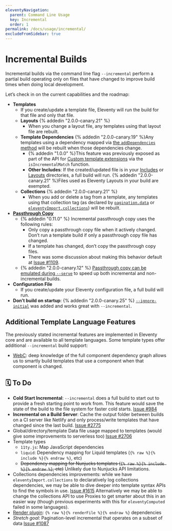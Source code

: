 ```yaml
---
eleventyNavigation:
  parent: Command Line Usage
  key: Incremental
  order: 1
permalink: /docs/usage/incremental/
excludeFromSidebar: true
---
```


# Incremental Builds

Incremental builds via the command line flag `--incremental` perform a partial build operating only on files that have changed to improve build times when doing local development.

Let’s check in on the current capabilities and the roadmap:

- **Templates**
  - If you create/update a template file, Eleventy will run the build for that file and only that file.
  - **Layouts** {% addedin "2.0.0-canary.21" %}
    - When you change a layout file, any templates using that layout file are rebuilt.
  - **Template Dependencies** {% addedin "2.0.0-canary.19" %}Any templates using a dependency mapped via [the `addDependencies` method](/docs/languages/custom/#registering-dependencies) will be rebuilt when those dependencies change.
    - {% addedin "1.0.0" %}This feature was previously exposed as part of the API for [Custom template extensions](/docs/languages/custom/#isincrementalmatch) via the `isIncrementalMatch` function.
    - **Other Includes**: If the created/updated file is in your [Includes](/docs/config/#directory-for-includes) or [Layouts](</docs/config/#directory-for-layouts-(optional)>) directories, a full build will run. {% addedin "2.0.0-canary.21" %}Files used as Eleventy Layouts in your build are exempted.
  - **Collections** {% addedin "2.0.0-canary.21" %}
    - When you add or delete a tag from a template, any templates using that collection tag (as declared by [`pagination.data`](/docs/pagination/) or [`eleventyImport.collections`](/docs/collections/#declare-your-collections-for-incremental-builds)) will be rebuilt.
- [**Passthrough Copy**](/docs/copy/)
  - {% addedin "0.11.0" %} Incremental passthrough copy uses the following rules:
    - Only copy a passthrough copy file when it actively changed. Don’t run a template build if only a passthrough copy file has changed.
    - If a template has changed, don’t copy the passthrough copy files.
    - There was some discussion about making this behavior default at [Issue #1109](https://github.com/11ty/eleventy/issues/1109).
  - {% addedin "2.0.0-canary.12" %} [Passthrough copy can be emulated during `--serve`](/docs/copy/#passthrough-during-serve) to speed up both incremental and non-incremental builds.
- **Configuration File**
  - If you create/update your Eleventy configuration file, a full build will run.
- **Don’t build on startup**: {% addedin "2.0.0-canary.25" %} [`--ignore-initial`](/docs/usage/#ignore-initial-to-run-eleventy-without-an-initial-build) was added and works great with `--incremental`.

## Additional Template Language Features

The previously stated incremental features are implemented in Eleventy core and are available to all template languages. Some template types offer additional `--incremental` build support:

- [WebC](https://www.11ty.dev/docs/languages/webc/): deep knowledge of the full component dependency graph allows us to smartly build templates that use a component when that component is changed.

## 🗓 To Do

- **Cold Start Incremental**: `--incremental` does a full build to start out to provide a fresh starting point to work from. This feature would save the state of the build to the file system for faster cold starts. [Issue #984](https://github.com/11ty/eleventy/issues/984)
- **Incremental on a Build Server**: Cache the output folder between builds on a CI server like Netlify and only process/write templates that have changed since the last build. [Issue #2775](https://github.com/11ty/eleventy/issues/2775)
- Global/directory/template Data file usage mapped to templates (would give some improvements to serverless too) [Issue #2706](https://github.com/11ty/eleventy/issues/2706)
- Template types
  - `11ty.js`: Map JavaScript dependencies
  - `liquid`: Dependency mapping for Liquid templates (`{% raw %}{% include %}{% endraw %}`, etc)
  - ~~Dependency mapping for Nunjucks templates (`{% raw %}{% include %}{% endraw %}`, etc)~~ Unlikely due to Nunjucks API limitations.
- Collections dependencies improvements: while we have `eleventyImport.collections` to declaratively log collections dependencies, we may be able to dive deeper into template syntax APIs to find the symbols in use. [Issue #1615](https://github.com/11ty/eleventy/issues/1615) Alternatively we may be able to change the collections API to use Proxies to get smarter about this in an easier way (though previous experiments with this for `eleventyComputed` failed in some languages).
- [Render plugin](/docs/plugins/render/): `{% raw %}{% renderFile %}{% endraw %}` dependencies
- _Stretch goal_: Pagination-level incremental that operates on a subset of data [Issue #1087](https://github.com/11ty/eleventy/issues/1087)
